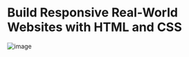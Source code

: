 # Build Responsive Real-World Websites with HTML and CSS
![image](https://user-images.githubusercontent.com/20686802/177009371-0ba86f99-f23a-465d-ad7f-7d276cb5b5e4.png)

